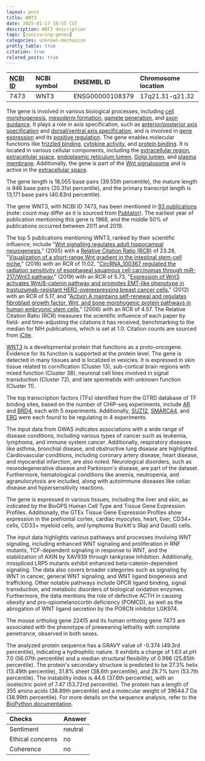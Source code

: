 ```yaml
---
layout: post
title: WNT3
date: 2025-01-17 16:55 CST
description: WNT3 description
tags: [cooccuring-genes]
categories: unknown-mechanism
pretty_table: true
citation: true
related_posts: true
---
```




| [NCBI ID](https://www.ncbi.nlm.nih.gov/gene/7473) | NCBI symbol | ENSEMBL ID | Chromosome location |
| :-------- | :------- | :-------- | :------- |
| 7473  | WNT3 | ENSG00000108379 | 17q21.31-q21.32 |



The gene is involved in various biological processes, including [cell morphogenesis](https://amigo.geneontology.org/amigo/term/GO:0000902), [mesoderm formation](https://amigo.geneontology.org/amigo/term/GO:0001707), [gamete generation](https://amigo.geneontology.org/amigo/term/GO:0007276), and [axon guidance](https://amigo.geneontology.org/amigo/term/GO:0007411). It plays a role in axis specification, such as [anterior/posterior axis specification](https://amigo.geneontology.org/amigo/term/GO:0009948) and [dorsal/ventral axis specification](https://amigo.geneontology.org/amigo/term/GO:0009950), and is involved in [gene expression](https://amigo.geneontology.org/amigo/term/GO:0010467) and its [positive regulation](https://amigo.geneontology.org/amigo/term/GO:0010628). The gene enables molecular functions like [frizzled binding](https://amigo.geneontology.org/amigo/term/GO:0005109), [cytokine activity](https://amigo.geneontology.org/amigo/term/GO:0005125), and [protein binding](https://amigo.geneontology.org/amigo/term/GO:0005515). It is located in various cellular components, including the [extracellular region](https://amigo.geneontology.org/amigo/term/GO:0005576), [extracellular space](https://amigo.geneontology.org/amigo/term/GO:0005615), [endoplasmic reticulum lumen](https://amigo.geneontology.org/amigo/term/GO:0005788), [Golgi lumen](https://amigo.geneontology.org/amigo/term/GO:0005796), and [plasma membrane](https://amigo.geneontology.org/amigo/term/GO:0005886). Additionally, the gene is part of the [Wnt signalosome](https://amigo.geneontology.org/amigo/term/GO:1990909) and is active in the [extracellular space](https://amigo.geneontology.org/amigo/term/GO:0005615).


The gene length is 18,055 base pairs (39.55th percentile), the mature length is 946 base pairs (20.31st percentile), and the primary transcript length is 13,171 base pairs (40.63rd percentile).


The gene WNT3, with NCBI ID 7473, has been mentioned in [93 publications](https://pubmed.ncbi.nlm.nih.gov/?term=%22WNT3%22) (note: count may differ as it is sourced from [Pubtator](https://academic.oup.com/nar/article/47/W1/W587/5494727)). The earliest year of publication mentioning this gene is 1968, and the middle 50% of publications occurred between 2011 and 2019.


The top 5 publications mentioning WNT3, ranked by their scientific influence, include "[Wnt signalling regulates adult hippocampal neurogenesis.](https://pubmed.ncbi.nlm.nih.gov/16251967)" (2005) with a [Relative Citation Ratio (RCR)](https://journals.plos.org/plosbiology/article?id=10.1371/journal.pbio.1002541) of 23.28, "[Visualization of a short-range Wnt gradient in the intestinal stem-cell niche.](https://pubmed.ncbi.nlm.nih.gov/26863187)" (2016) with an RCR of 11.02, "[CircRNA_100367 regulated the radiation sensitivity of esophageal squamous cell carcinomas through miR-217/Wnt3 pathway.](https://pubmed.ncbi.nlm.nih.gov/31851619)" (2019) with an RCR of 5.73, "[Expression of Wnt3 activates Wnt/β-catenin pathway and promotes EMT-like phenotype in trastuzumab-resistant HER2-overexpressing breast cancer cells.](https://pubmed.ncbi.nlm.nih.gov/23071104)" (2012) with an RCR of 5.17, and "[Activin A maintains self-renewal and regulates fibroblast growth factor, Wnt, and bone morphogenic protein pathways in human embryonic stem cells.](https://pubmed.ncbi.nlm.nih.gov/16456129)" (2006) with an RCR of 4.57. The Relative Citation Ratio (RCR) measures the scientific influence of each paper by field- and time-adjusting the citations it has received, benchmarking to the median for NIH publications, which is set at 1.0. Citation counts are sourced from [iCite](https://icite.od.nih.gov).


[WNT3](https://www.proteinatlas.org/ENSG00000108379-WNT3) is a developmental protein that functions as a proto-oncogene. Evidence for its function is supported at the protein level. The gene is detected in many tissues and is localized in vesicles. It is expressed in skin tissue related to cornification (Cluster 13), sub-cortical brain regions with mixed function (Cluster 38), neuronal cell lines involved in signal transduction (Cluster 72), and late spermatids with unknown function (Cluster 11).


The top transcription factors (TFs) identified from the GTRD database of TF binding sites, based on the number of CHIP-seq experiments, include [AR](https://www.ncbi.nlm.nih.gov/gene/367) and [BRD4](https://www.ncbi.nlm.nih.gov/gene/23476), each with 5 experiments. Additionally, [SUZ12](https://www.ncbi.nlm.nih.gov/gene/23512), [SMARCA4](https://www.ncbi.nlm.nih.gov/gene/6597), and [ERG](https://www.ncbi.nlm.nih.gov/gene/2078) were each found to be regulating in 4 experiments.



The input data from GWAS indicates associations with a wide range of disease conditions, including various types of cancer such as leukemia, lymphoma, and immune system cancer. Additionally, respiratory diseases like asthma, bronchial disease, and obstructive lung disease are highlighted. Cardiovascular conditions, including coronary artery disease, heart disease, and myocardial infarction, are also noted. Neurological disorders, such as neurodegenerative disease and Parkinson's disease, are part of the dataset. Furthermore, hematological conditions like anemia, neutropenia, and agranulocytosis are included, along with autoimmune diseases like celiac disease and hypersensitivity reactions.



The gene is expressed in various tissues, including the liver and skin, as indicated by the BioGPS Human Cell Type and Tissue Gene Expression Profiles. Additionally, the GTEx Tissue Gene Expression Profiles show expression in the prefrontal cortex, cardiac myocytes, heart, liver, CD34+ cells, CD33+ myeloid cells, and lymphoma Burkitt's (Raji and Daudi) cells.


The input data highlights various pathways and processes involving WNT signaling, including enhanced WNT signaling and proliferation in RNF mutants, TCF-dependent signaling in response to WNT, and the stabilization of AXIN by XAV939 through tankyrase inhibition. Additionally, misspliced LRP5 mutants exhibit enhanced beta-catenin-dependent signaling. The data also covers broader categories such as signaling by WNT in cancer, general WNT signaling, and WNT ligand biogenesis and trafficking. Other notable pathways include GPCR ligand binding, signal transduction, and metabolic disorders of biological oxidation enzymes. Furthermore, the data mentions the role of defective ACTH in causing obesity and pro-opiomelanocortin deficiency (POMCD), as well as the abrogation of WNT ligand secretion by the PORCN inhibitor LGK974.


The mouse ortholog gene 22415 and its human ortholog gene 7473 are associated with the phenotype of preweaning lethality with complete penetrance, observed in both sexes.


The analyzed protein sequence has a GRAVY value of -0.374 (49.3rd percentile), indicating a hydrophilic nature. It exhibits a charge of 1.63 at pH 7.0 (56.07th percentile) and a median structural flexibility of 0.996 (25.85th percentile). The protein's secondary structure is predicted to be 27.3% helix (13.49th percentile), 31.8% sheet (38.6th percentile), and 28.7% turn (53.7th percentile). The instability index is 44.6 (37.6th percentile), with an isoelectric point of 7.47 (53.72nd percentile). The protein has a length of 355 amino acids (38.89th percentile) and a molecular weight of 39644.7 Da (38.99th percentile). For more details on the sequence analysis, refer to the [BioPython documentation](https://biopython.org/docs/1.75/api/Bio.SeqUtils.ProtParam.html).





| Checks    | Answer |
| :-------- | :------- |
| Sentiment  | neutral   |
| Ethical concerns | no     |
| Coherence    | no    |